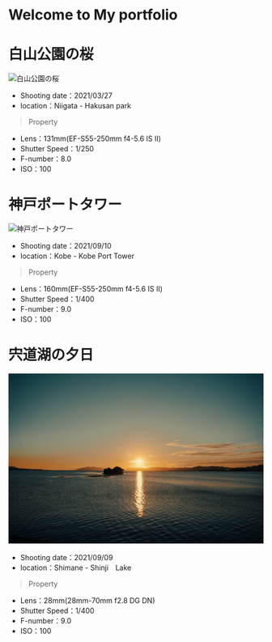 # Welcome to My portfolio


<!--comment test-->

# 白山公園の桜
![白山公園の桜](IMG_5566.JPG)
- Shooting date：2021/03/27 <br>
- location：Niigata - Hakusan park<br>
>Property
- Lens：131mm(EF-S55-250mm f4-5.6 IS Ⅱ)<br>
- Shutter Speed：1/250<br>
- F-number：8.0<br>
- ISO：100

# 神戸ポートタワー
![神戸ポートタワー](IMG_6143.JPG)
- Shooting date：2021/09/10<br>
- location：Kobe - Kobe Port Tower<br>
>Property
- Lens：160mm(EF-S55-250mm f4-5.6 IS Ⅱ)<br>
- Shutter Speed：1/400<br>
- F-number：9.0<br>
- ISO：100


# 宍道湖の夕日
![宍道湖の夕日](DSC04935.JPG)
- Shooting date：2021/09/09
- location：Shimane - Shinji　Lake 
>Property
- Lens：28mm(28mm-70mm f2.8 DG DN)
- Shutter Speed：1/400
- F-number：9.0
- ISO：100

